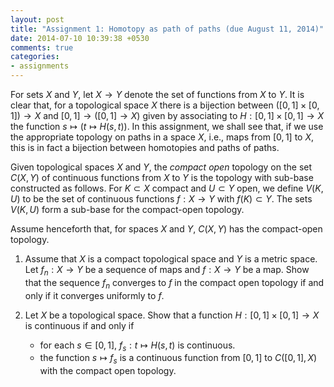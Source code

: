 ```yaml
---
layout: post
title: "Assignment 1: Homotopy as path of paths (due August 11, 2014)"
date: 2014-07-10 10:39:38 +0530
comments: true
categories:
- assignments
---
```


For sets $X$ and $Y$, let $X\to Y$ denote the set of functions from $X$ to $Y$.
It is clear that, for a topological space $X$ there is a bijection between $([0,1]\times [0,1]) \to X$ and $[0,1] \to ([0,1] \to X)$
given by associating to $H: [0,1]\times [0,1] \to X$ the function $s\mapsto (t\mapsto H(s,t))$.
In this assignment, we shall see that, if we use the appropriate topology on paths in a space $X$, i.e.,
maps from $[0,1]$ to $X$, this is in fact a bijection between homotopies and paths of paths.

Given topological spaces $X$ and $Y$, the _compact open_ topology on the set $C(X, Y)$ of continuous functions from $X$ to $Y$
is the topology with sub-base constructed as follows. For $K\subset X$ compact and $U\subset Y$ open, we define $V(K, U)$
to be the set of continuous functions $f: X\to Y$ with $f(K)\subset Y$. The sets $V(K, U)$ form a sub-base for the compact-open topology.

Assume henceforth that, for spaces $X$ and $Y$, $C(X, Y)$ has the compact-open topology.

1. Assume that $X$ is a compact topological space and $Y$ is a metric space. Let $f_n: X\to Y$ be a sequence of maps and $f: X\to Y$ be a map.
Show that the sequence $f_n$ converges to $f$ in the compact open topology if and only if it converges uniformly to $f$.

2. Let $X$ be a topological space. Show that a function $H: [0,1]\times [0,1] \to X$ is continuous if and only if
    * for each $s\in [0,1]$, $f_s: t\mapsto H(s, t)$ is continuous.
    * the function $s\mapsto f_s$ is a continuous function from $[0,1]$ to $C([0,1], X)$ with the compact open topology.
